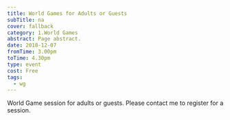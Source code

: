 ```yaml
---
title: World Games for Adults or Guests
subTitle: na
cover: fallback
category: 1.World Games
abstract: Page abstract.
date: 2018-12-07
fromTime: 3.00pm
toTime: 4.30pm
type: event
cost: Free
tags:
  - wg
---
```


World Game session for adults or guests. Please contact me to register for a session.

